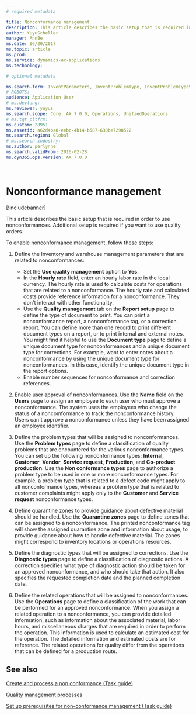 ```yaml
---
# required metadata

title: Nonconformance management
description: This article describes the basic setup that is required in order to use nonconformances. Additional setup is required if you want to use quality orders. 
author: YuyuScheller
manager: AnnBe
ms.date: 06/20/2017
ms.topic: article
ms.prod: 
ms.service: dynamics-ax-applications
ms.technology: 

# optional metadata

ms.search.form: InventParameters, InventProblemType, InventProblemTypeSetup, InventQuarantineZone, InventTestDiagnosticType, InventTestReportSetup, SysUserManagement
# ROBOTS: 
audience: Application User
# ms.devlang: 
ms.reviewer: yuyus
ms.search.scope: Core, AX 7.0.0, Operations, UnifiedOperations
# ms.tgt_pltfrm: 
ms.custom: 28951
ms.assetid: a62d4ba8-eebc-4b14-b587-630be7298522
ms.search.region: Global
# ms.search.industry: 
ms.author: perlynne
ms.search.validFrom: 2016-02-28
ms.dyn365.ops.version: AX 7.0.0

---
```


# Nonconformance management

[!include[banner](../includes/banner.md)]


This article describes the basic setup that is required in order to use nonconformances. Additional setup is required if you want to use quality orders. 

To enable nonconformance management, follow these steps:

1.  Define the Inventory and warehouse management parameters that are related to nonconformances:
    -   Set the **Use quality management** option to **Yes**.
    -   In the **Hourly rate** field, enter an hourly labor rate in the local currency. The hourly rate is used to calculate costs for operations that are related to a nonconformance. The hourly rate and calculated costs provide reference information for a nonconformance. They don't interact with other functionality.
    -   Use the **Quality management** tab on the **Report setup** page to define the type of document to print. You can print a nonconformance report, a nonconformance tag, or a correction report. You can define more than one record to print different document types on a report, or to print internal and external notes. You might find it helpful to use the **Document type** page to define a unique document type for nonconformances and a unique document type for corrections. For example, want to enter notes about a nonconformance by using the unique document type for nonconformances. In this case, identify the unique document type in the report options.
    -   Enable number sequences for nonconformance and correction references.

2.  Enable user approval of nonconformances. Use the **Name** field on the **Users** page to assign an employee to each user who must approve a nonconformance. The system uses the employees who change the status of a noncomformance to track the nonconformance history. Users can't approve a nonconformance unless they have been assigned an employee identifier.
3.  Define the problem types that will be assigned to nonconformances. Use the **Problem types** page to define a classification of quality problems that are encountered for the various nonconformance types. You can set up the following nonconformance types: **Internal**, **Customer**, **Vendor**, **Service request**, **Production**, and **Co-product production**. Use the **Non conformance types** page to authorize a problem type to be used in one or more nonconformance types. For example, a problem type that is related to a defect code might apply to all nonconformance types, whereas a problem type that is related to customer complaints might apply only to the **Customer** and **Service request** nonconformance types.
4.  Define quarantine zones to provide guidance about defective material should be handled. Use the **Quarantine zones** page to define zones that can be assigned to a nonconformance. The printed nonconformance tag will show the assigned quarantine zone and information about usage, to provide guidance about how to handle defective material. The zones might correspond to inventory locations or operations resources.
5.  Define the diagnostic types that will be assigned to corrections. Use the **Diagnostic types** page to define a classification of diagnostic actions. A correction specifies what type of diagnostic action should be taken for an approved nonconformance, and who should take that action. It also specifies the requested completion date and the planned completion date.
6.  Define the related operations that will be assigned to nonconformances. Use the **Operations** page to define a classification of the work that can be performed for an approved nonconformance. When you assign a related operation to a nonconformance, you can provide detailed information, such as information about the associated material, labor hours, and miscellaneous charges that are required in order to perform the operation. This information is used to calculate an estimated cost for the operation. The detailed information and estimated costs are for reference. The related operations for quality differ from the operations that can be defined for a production route.


See also
--------

[Create and process a non conformance (Task guide)](http://ax.help.dynamics.com/en/wiki/create-and-process-a-nonconformance/)

[Quality management processes](quality-management-processes.md)

[Set up prerequisites for non-conformance management (Task guide)](http://ax.help.dynamics.com/en/wiki/set-up-prequisites-for-nonconformance-management/)



